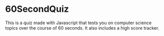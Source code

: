 # 60SecondQuiz
This is a quiz made with Javascript that tests you on computer science topics over the course of 60 seconds. It also includes a high score tracker.
